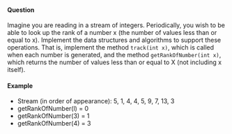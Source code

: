#### Question

Imagine you are reading in a stream of integers. Periodically, you wish to be able to look up the rank of a number x (the number of values less than or equal to x). Implement the data structures and algorithms to support these operations. That is, implement the method `track(int x)`, which is called when each number is generated, and the method `getRankOfNumber(int x)`, which returns the number of values less than or equal to X (not including x itself).

#### Example

- Stream (in order of appearance): 5, 1, 4, 4, 5, 9, 7, 13, 3
- getRankOfNumber(l) = 0
- getRankOfNumber(3) = 1
- getRankOfNumber(4) = 3
